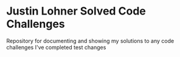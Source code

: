 # Justin Lohner Solved Code Challenges
Repository for documenting and showing my solutions to any code challenges I've completed
test changes